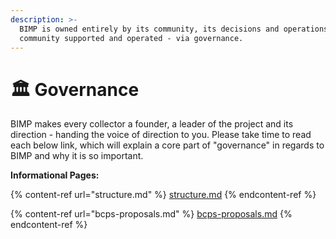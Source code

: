 ```yaml
---
description: >-
  BIMP is owned entirely by its community, its decisions and operations are
  community supported and operated - via governance.
---
```


# 🏛 Governance

BIMP makes every collector a founder, a leader of the project and its direction - handing the voice of direction to you. Please take time to read each below link, which will explain a core part of "governance" in regards to BIMP and why it is so important.&#x20;



**Informational Pages:**

{% content-ref url="structure.md" %}
[structure.md](structure.md)
{% endcontent-ref %}

{% content-ref url="bcps-proposals.md" %}
[bcps-proposals.md](bcps-proposals.md)
{% endcontent-ref %}
